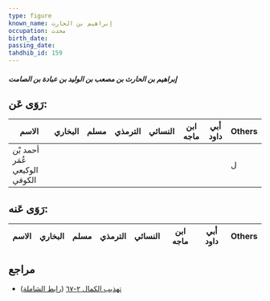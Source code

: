 ```yaml
---
type: figure
known_name: إبراهيم بن الحارث
occupation: محدث
birth_date:
passing_date:
tahdhib_id: 159
---
```

##### إبراهيم بن الحارث بن مصعب بن الوليد بن عبادة بن الصامت

## رَوَى عَن:
| الاسم                         | البخاري | مسلم | الترمذي | النسائي | ابن ماجه | أبي داود | Others |
| ----------------------------- | ------- | ---- | ------- | ------- | -------- | -------- | ------ |
| أحمد بْن عُمَر الوكيعي الكوفي |         |      |         |         |          |          | ل      |
## رَوَى عَنه:
| الاسم | البخاري | مسلم | الترمذي | النسائي | ابن ماجه | أبي داود | Others |
| ----- | ------- | ---- | ------- | ------- | -------- | -------- | ------ |
## مراجع
- [تهذيب الكمال ٢-٦٧](obsidian://open?vault=Tahdhib-al-Kamal&file=Figures/١٥٩-إبراهيم%20بن%20الحارث%20بن%20مصعب%20بن%20الوليد%20بن%20عبادة%20بن%20الصامت) ([رابط الشاملة](https://shamela.ws/book/3722/548))